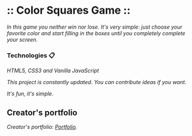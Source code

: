 # :: Color Squares Game ::

_In this game you neither win nor lose._
_It's very simple: just choose your favorite color and start filling in the boxes until you completely complete your screen._

### Technologies 📋

_HTML5, CSS3 and Vanilla JavaScript_

_This project is constantly updated. You can contribute ideas if you want._

_It's fun, it's simple._

## Creator's portfolio
_Creator's portfolio: [Portfolio](http://gasparlaraworks.web.app)._